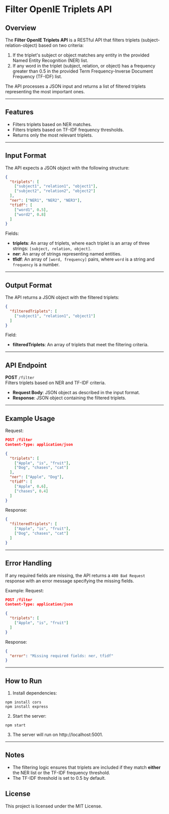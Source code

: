 # Filter OpenIE Triplets API

## Overview
The **Filter OpenIE Triplets API** is a RESTful API that filters triplets (subject-relation-object) based on two criteria:
1. If the triplet's subject or object matches any entity in the provided Named Entity Recognition (NER) list.
2. If any word in the triplet (subject, relation, or object) has a frequency greater than 0.5 in the provided Term Frequency-Inverse Document Frequency (TF-IDF) list.

The API processes a JSON input and returns a list of filtered triplets representing the most important ones.

---

## Features
- Filters triplets based on NER matches.
- Filters triplets based on TF-IDF frequency thresholds.
- Returns only the most relevant triplets.

---

## Input Format
The API expects a JSON object with the following structure:

```json
{
  "triplets": [
    ["subject1", "relation1", "object1"],
    ["subject2", "relation2", "object2"]
  ],
  "ner": ["NER1", "NER2", "NER3"],
  "tfidf": [
    ["word1", 0.5],
    ["word2", 0.8]
  ]
}
```

Fields:
- **triplets**: An array of triplets, where each triplet is an array of three strings: `[subject, relation, object]`.
- **ner**: An array of strings representing named entities.
- **tfidf**: An array of `[word, frequency]` pairs, where `word` is a string and `frequency` is a number.

---

## Output Format
The API returns a JSON object with the filtered triplets:

```json
{
  "filteredTriplets": [
    ["subject1", "relation1", "object1"]
  ]
}
```

Field:
- **filteredTriplets**: An array of triplets that meet the filtering criteria.

---

## API Endpoint
**POST** `/filter`  
Filters triplets based on NER and TF-IDF criteria.  
- **Request Body**: JSON object as described in the input format.  
- **Response**: JSON object containing the filtered triplets.

---

## Example Usage
Request:
```json
POST /filter
Content-Type: application/json

{
  "triplets": [
    ["Apple", "is", "fruit"],
    ["Dog", "chases", "cat"]
  ],
  "ner": ["Apple", "Dog"],
  "tfidf": [
    ["Apple", 0.6],
    ["chases", 0.4]
  ]
}
```

Response:
```json
{
  "filteredTriplets": [
    ["Apple", "is", "fruit"],
    ["Dog", "chases", "cat"]
  ]
}
```

---

## Error Handling

If any required fields are missing, the API returns a `400 Bad Request` response with an error message specifying the missing fields.

Example:
Request:
```json
POST /filter
Content-Type: application/json

{
  "triplets": [
    ["Apple", "is", "fruit"]
  ]
}
```

Response:
```json
{
  "error": "Missing required fields: ner, tfidf"
}
```

---

## How to Run
1. Install dependencies:
```
npm install cors
npm install express
```
2. Start the server:
``` 
npm start 
```
3. The server will run on http://localhost:5001.

---

## Notes
- The filtering logic ensures that triplets are included if they match **either** the NER list or the TF-IDF frequency threshold.
- The TF-IDF threshold is set to 0.5 by default.

## License
This project is licensed under the MIT License.